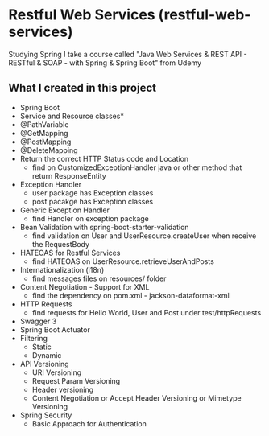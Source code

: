 Restful Web Services (restful-web-services)
===========================================

Studying Spring I take a course called "Java Web Services & REST API - RESTful & SOAP - with Spring & Spring Boot" from Udemy

What I created in this project
--------------------------
* Spring Boot
* Service and Resource classes* 
* @PathVariable
* @GetMapping
* @PostMapping
* @DeleteMapping
* Return the correct HTTP Status code and Location
  * find on CustomizedExceptionHandler java or other method that return ResponseEntity
* Exception Handler
  * user package has Exception classes
  * post pacakge has Exception classes
* Generic Exception Handler
  * find Handler on exception package
* Bean Validation with spring-boot-starter-validation
  * find validation on User and UserResource.createUser when receive the RequestBody
* HATEOAS for Restful Services
  * find HATEOAS on UserResource.retrieveUserAndPosts
* Internationalization (i18n)
  * find messages files on resources/ folder
* Content Negotiation - Support for XML
  * find the dependency on pom.xml - jackson-dataformat-xml 
* HTTP Requests
  * find requests for Hello World, User and Post under test/httpRequests
* Swagger 3
* Spring Boot Actuator
* Filtering
  * Static
  * Dynamic
* API Versioning
  * URI Versioning
  * Request Param Versioning
  * Header versioning
  * Content Negotiation or Accept Header Versioning or Mimetype Versioning
* Spring Security
  * Basic Approach for Authentication